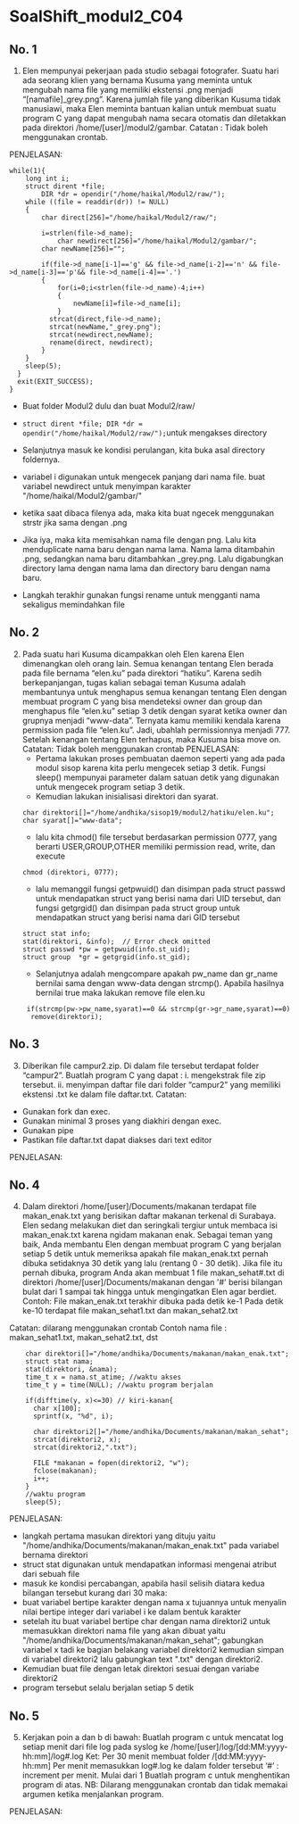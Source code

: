 # SoalShift_modul2_C04

##  No. 1
1.  Elen mempunyai pekerjaan pada studio sebagai fotografer. Suatu hari ada seorang klien yang bernama Kusuma yang meminta untuk mengubah nama file yang memiliki ekstensi .png menjadi “[namafile]_grey.png”. Karena jumlah file yang diberikan Kusuma tidak manusiawi, maka Elen meminta bantuan kalian untuk membuat suatu program C yang dapat mengubah nama secara otomatis dan diletakkan pada direktori /home/[user]/modul2/gambar.
Catatan : Tidak boleh menggunakan crontab.

PENJELASAN:
```
while(1){
	long int i;
	struct dirent *file;
    	DIR *dr = opendir("/home/haikal/Modul2/raw/");
   	while ((file = readdir(dr)) != NULL)
	{
		char direct[256]="/home/haikal/Modul2/raw/";
		
		i=strlen(file->d_name);
       	 	char newdirect[256]="/home/haikal/Modul2/gambar/";
		char newName[256]="";

		if(file->d_name[i-1]=='g' && file->d_name[i-2]=='n' && file->d_name[i-3]=='p'&& file->d_name[i-4]=='.')
		{
			for(i=0;i<strlen(file->d_name)-4;i++)
			{
				newName[i]=file->d_name[i];
			}
		  strcat(direct,file->d_name);
		  strcat(newName,"_grey.png");
		  strcat(newdirect,newName);
		  rename(direct, newdirect);
		}
	}
 	sleep(5);
  }
  exit(EXIT_SUCCESS);
}
```
-   Buat folder Modul2 dulu dan buat Modul2/raw/

-   ```struct dirent *file; DIR *dr = opendir("/home/haikal/Modul2/raw/");```untuk mengakses directory
-   Selanjutnya masuk ke kondisi perulangan, kita buka asal directory foldernya. 
-   variabel i digunakan untuk mengecek panjang dari nama file.  buat variabel newdirect untuk menyimpan karakter "/home/haikal/Modul2/gambar/"
-   ketika saat dibaca filenya ada, maka kita buat ngecek menggunakan strstr jika sama dengan .png
-   Jika iya, maka kita memisahkan nama file dengan png. Lalu kita menduplicate nama baru dengan nama lama. Nama lama ditambahin .png, sedangkan nama baru ditambahkan _grey.png. Lalu digabungkan directory lama dengan nama lama dan directory baru dengan nama baru.
-   Langkah terakhir gunakan fungsi rename untuk mengganti nama sekaligus memindahkan file



##  No. 2
2.  Pada suatu hari Kusuma dicampakkan oleh Elen karena Elen dimenangkan oleh orang lain. Semua kenangan tentang Elen berada pada file bernama “elen.ku” pada direktori “hatiku”. Karena sedih berkepanjangan, tugas kalian sebagai teman Kusuma adalah membantunya untuk menghapus semua kenangan tentang Elen dengan membuat program C yang bisa mendeteksi owner dan group dan menghapus file “elen.ku” setiap 3 detik dengan syarat ketika owner dan grupnya menjadi “www-data”. Ternyata kamu memiliki kendala karena permission pada file “elen.ku”. Jadi, ubahlah permissionnya menjadi 777. Setelah kenangan tentang Elen terhapus, maka Kusuma bisa move on.
Catatan: Tidak boleh menggunakan crontab
PENJELASAN:
    -   Pertama lakukan proses pembuatan daemon seperti yang ada pada modul sisop karena kita perlu mengecek setiap 3 detik. Fungsi sleep() mempunyai parameter dalam satuan detik yang digunakan untuk mengecek program setiap 3 detik. 
    -   Kemudian lakukan inisialisasi direktori dan syarat. 
    ```
    char direktori[]="/home/andhika/sisop19/modul2/hatiku/elen.ku";
    char syarat[]="www-data";
    ```
    -   lalu kita chmod() file tersebut berdasarkan permission 0777, yang berarti USER,GROUP,OTHER memiliki permission read, write, dan execute
    ```
    chmod (direktori, 0777);
    ```
    -   lalu memanggil fungsi getpwuid() dan disimpan pada struct passwd untuk mendapatkan struct yang berisi nama dari UID tersebut, dan fungsi getgrgid() dan disimpan pada struct group untuk mendapatkan struct yang berisi nama dari GID tersebut
    ```
    struct stat info;
    stat(direktori, &info);  // Error check omitted
    struct passwd *pw = getpwuid(info.st_uid);
    struct group  *gr = getgrgid(info.st_gid);
    ```
    -   Selanjutnya adalah mengcompare apakah pw_name dan gr_name bernilai sama dengan www-data dengan strcmp(). Apabila hasilnya bernilai true maka lakukan remove file elen.ku
    ```
     if(strcmp(pw->pw_name,syarat)==0 && strcmp(gr->gr_name,syarat)==0)
      remove(direktori);
    ```

##  No. 3
3.  Diberikan file campur2.zip. Di dalam file tersebut terdapat folder “campur2”. 
Buatlah program C yang dapat :
    i.  mengekstrak file zip tersebut.
    ii. menyimpan daftar file dari folder “campur2” yang memiliki ekstensi .txt ke dalam file daftar.txt. 
Catatan:  
- Gunakan fork dan exec.
- Gunakan minimal 3 proses yang diakhiri dengan exec.
- Gunakan pipe
- Pastikan file daftar.txt dapat diakses dari text editor

PENJELASAN:

##  No. 4
4.  Dalam direktori /home/[user]/Documents/makanan terdapat file makan_enak.txt yang berisikan daftar makanan terkenal di Surabaya. Elen sedang melakukan diet dan seringkali tergiur untuk membaca isi makan_enak.txt karena ngidam makanan enak. Sebagai teman yang baik, Anda membantu Elen dengan membuat program C yang berjalan setiap 5 detik untuk memeriksa apakah file makan_enak.txt pernah dibuka setidaknya 30 detik yang lalu (rentang 0 - 30 detik).
Jika file itu pernah dibuka, program Anda akan membuat 1 file makan_sehat#.txt di direktori /home/[user]/Documents/makanan dengan '#' berisi bilangan bulat dari 1 sampai tak hingga untuk mengingatkan Elen agar berdiet.
Contoh:
File makan_enak.txt terakhir dibuka pada detik ke-1
Pada detik ke-10 terdapat file makan_sehat1.txt dan makan_sehat2.txt

Catatan: 
dilarang menggunakan crontab
Contoh nama file : makan_sehat1.txt, makan_sehat2.txt, dst


``` 
    char direktori[]="/home/andhika/Documents/makanan/makan_enak.txt";
    struct stat nama;
    stat(direktori, &nama);
    time_t x = nama.st_atime; //waktu akses
    time_t y = time(NULL); //waktu program berjalan
    
    if(difftime(y, x)<=30) // kiri-kanan{
      char x[100];
      sprintf(x, "%d", i);

      char direktori2[]="/home/andhika/Documents/makanan/makan_sehat";
      strcat(direktori2, x);
      strcat(direktori2,".txt");
      
      FILE *makanan = fopen(direktori2, "w"); 
      fclose(makanan);
      i++;
    }
    //waktu program
    sleep(5);
```

PENJELASAN:
-   langkah pertama masukan direktori yang dituju yaitu "/home/andhika/Documents/makanan/makan_enak.txt" pada variabel bernama direktori
-   struct stat digunakan untuk mendapatkan informasi mengenai atribut dari sebuah file
-   masuk ke kondisi percabangan, apabila hasil selisih diatara kedua bilangan tersebut kurang dari 30 maka:
-   buat variabel bertipe karakter dengan nama x tujuannya untuk menyalin nilai bertipe integer dari variabel i ke dalam bentuk karakter
-   setelah itu buat variabel bertipe char dengan nama direktori2 untuk memasukkan direktori nama file yang akan dibuat yaitu "/home/andhika/Documents/makanan/makan_sehat"; gabungkan variabel x tadi ke bagian belakang variabel direktori2 kemudian simpan di variabel direktori2 lalu gabungkan text ".txt" dengan direktori2. 
-   Kemudian buat file dengan letak direktori sesuai dengan variabe direktori2
-   program tersebut selalu berjalan setiap 5 detik


##  No. 5
5.  Kerjakan poin a dan b di bawah:
Buatlah program c untuk mencatat log setiap menit dari file log pada syslog ke /home/[user]/log/[dd:MM:yyyy-hh:mm]/log#.log
Ket:
Per 30 menit membuat folder /[dd:MM:yyyy-hh:mm]
Per menit memasukkan log#.log ke dalam folder tersebut
‘#’ : increment per menit. Mulai dari 1
Buatlah program c untuk menghentikan program di atas.
NB: Dilarang menggunakan crontab dan tidak memakai argumen ketika menjalankan program.

PENJELASAN:
